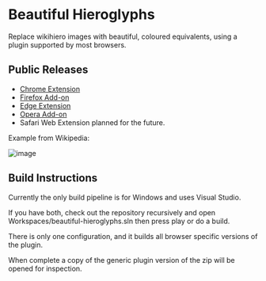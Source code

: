 Beautiful Hieroglyphs
=====================

Replace wikihiero images with beautiful, coloured equivalents, using a plugin
supported by most browsers.

Public Releases
---------------

* [Chrome Extension](https://chrome.google.com/webstore/detail/beautiful-hieroglyphs/ejdjggchjcccilcghndkdcnllinanmch)
* [Firefox Add-on](https://addons.mozilla.org/en-US/firefox/addon/beautiful-hieroglyphs/versions/)
* [Edge Extension](https://microsoftedge.microsoft.com/addons/detail/gepahhpjaofbclkokipclbppfmjkfbga)
* [Opera Add-on](https://addons.opera.com/en/extensions/details/beautiful-hieroglyphs/)
* Safari Web Extension planned for the future.

Example from Wikipedia:

![image](https://github.com/semiessessi/beautiful-hieroglyphs/assets/6783536/4610b078-75a0-4e2f-a40f-a8a2826d6e40)

Build Instructions
------------------

Currently the only build pipeline is for Windows and uses Visual Studio.

If you have both, check out the repository recursively and open
Workspaces/beautiful-hieroglyphs.sln then press play or do a build.

There is only one configuration, and it builds all browser specific versions of
the plugin.

When complete a copy of the generic plugin version of the zip will be opened for
inspection.
